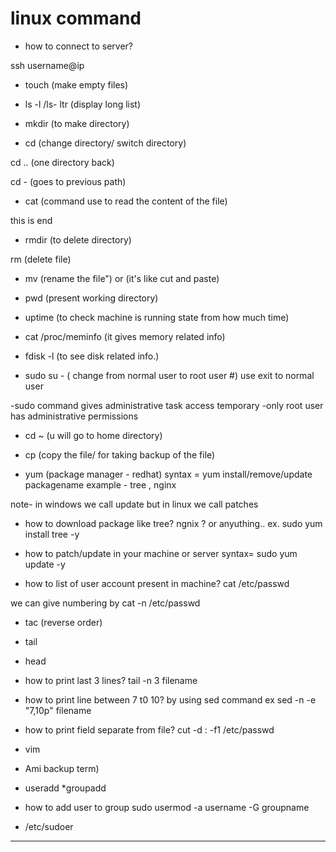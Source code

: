 # linux command

* how to connect to server?

ssh username@ip

* touch (make empty files)

* ls -l /ls- ltr  (display long list)

* mkdir  (to make directory)

* cd   (change directory/ switch directory)

cd .. (one directory back)

cd - (goes to previous path)

* cat (command use to read the content of the file)

this is end


* rmdir (to delete directory)

rm  (delete file)

* mv (rename the file") or (it's like cut and paste)

* pwd  (present working directory)

* uptime (to check machine is running state from how much time)

* cat /proc/meminfo  (it gives memory related info)

* fdisk -l   (to see disk related info.)

* sudo su -  ( change from normal user to root user #)
use exit to normal user

-sudo command gives administrative task access temporary
-only root user has administrative permissions

* cd ~ (u will go to home directory)

* cp (copy the file/ for taking backup of the file)

* yum (package manager - redhat)
syntax = yum install/remove/update packagename
example - tree , nginx

note- in windows we call update but in linux we call patches

* how to download package like tree? ngnix ? or anyuthing..
ex. sudo yum install tree -y

* how to patch/update in your machine or server
syntax= sudo yum update -y

* how to list of user account present in machine?
cat /etc/passwd

we can give numbering by cat -n /etc/passwd

* tac  (reverse order)

* tail
* head

* how to print last 3 lines?
tail -n 3 filename

* how to print line between 7 t0 10?
by using sed command
ex sed -n -e "7,10p" filename

* how to print field separate from file?
cut -d : -f1 /etc/passwd

* vim


* Ami backup term)

* useradd
 *groupadd 

 * how to add user to group
 sudo usermod -a username -G groupname

* /etc/sudoer


----------
